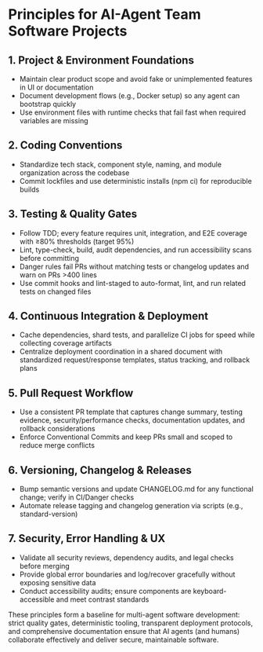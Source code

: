 # Principles for AI-Agent Team Software Projects

## 1. Project & Environment Foundations
- Maintain clear product scope and avoid fake or unimplemented features in UI or documentation
- Document development flows (e.g., Docker setup) so any agent can bootstrap quickly
- Use environment files with runtime checks that fail fast when required variables are missing

## 2. Coding Conventions
- Standardize tech stack, component style, naming, and module organization across the codebase
- Commit lockfiles and use deterministic installs (npm ci) for reproducible builds

## 3. Testing & Quality Gates
- Follow TDD; every feature requires unit, integration, and E2E coverage with ≥80% thresholds (target 95%)
- Lint, type-check, build, audit dependencies, and run accessibility scans before committing
- Danger rules fail PRs without matching tests or changelog updates and warn on PRs >400 lines
- Use commit hooks and lint-staged to auto-format, lint, and run related tests on changed files

## 4. Continuous Integration & Deployment
- Cache dependencies, shard tests, and parallelize CI jobs for speed while collecting coverage artifacts
- Centralize deployment coordination in a shared document with standardized request/response templates, status tracking, and rollback plans

## 5. Pull Request Workflow
- Use a consistent PR template that captures change summary, testing evidence, security/performance checks, documentation updates, and rollback considerations
- Enforce Conventional Commits and keep PRs small and scoped to reduce merge conflicts

## 6. Versioning, Changelog & Releases
- Bump semantic versions and update CHANGELOG.md for any functional change; verify in CI/Danger checks
- Automate release tagging and changelog generation via scripts (e.g., standard-version)

## 7. Security, Error Handling & UX
- Validate all security reviews, dependency audits, and legal checks before merging
- Provide global error boundaries and log/recover gracefully without exposing sensitive data
- Conduct accessibility audits; ensure components are keyboard-accessible and meet contrast standards

These principles form a baseline for multi-agent software development: strict quality gates, deterministic tooling, transparent deployment protocols, and comprehensive documentation ensure that AI agents (and humans) collaborate effectively and deliver secure, maintainable software.
